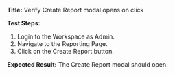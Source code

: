 **Title:** Verify Create Report modal opens on click

**Test Steps:**
1. Login to the Workspace as Admin.
2. Navigate to the Reporting Page.
3. Click on the Create Report button.

**Expected Result:**
The Create Report modal should open.